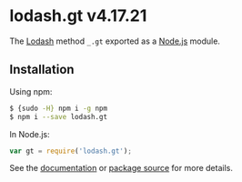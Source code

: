 # lodash.gt v4.17.21

The [Lodash](https://lodash.com/) method `_.gt` exported as a [Node.js](https://nodejs.org/) module.

## Installation

Using npm:
```bash
$ {sudo -H} npm i -g npm
$ npm i --save lodash.gt
```

In Node.js:
```js
var gt = require('lodash.gt');
```

See the [documentation](https://lodash.com/docs#gt) or [package source](https://github.com/lodash/lodash/blob/4.17.21-npm-packages/lodash.gt) for more details.
